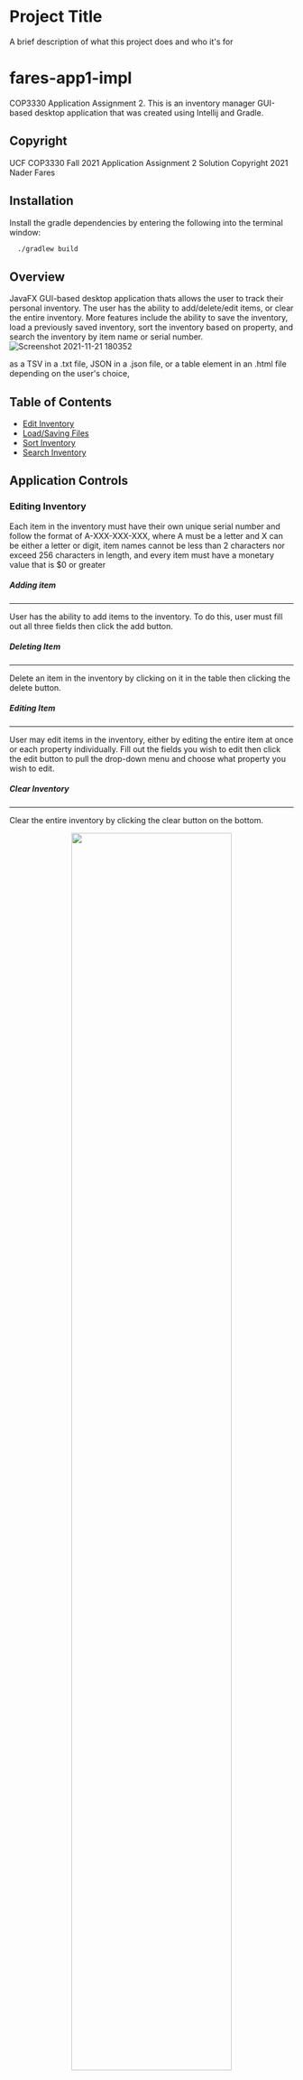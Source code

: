 
# Project Title

A brief description of what this project does and who it's for

# fares-app1-impl
COP3330 Application Assignment 2. This is an inventory manager GUI-based desktop application that was created using Intellij and Gradle.



## Copyright
UCF COP3330 Fall 2021 Application Assignment 2 Solution
Copyright 2021 Nader Fares


## Installation

Install the gradle dependencies by entering the following into the terminal window:

```bash
  ./gradlew build
```

## Overview
JavaFX GUI-based desktop application thats allows the user to track their personal inventory. The user has the ability to add/delete/edit items, or clear the entire inventory. More features include the ability to save the inventory, load a previously saved inventory, sort the inventory based on property, and search the inventory by item name or serial number. 
![Screenshot 2021-11-21 180352](https://user-images.githubusercontent.com/59976904/142782942-e6877d07-20dd-4297-ab03-113f65536052.png)

as a TSV in a .txt file, JSON in a .json file, or a table element in an .html file depending on the user's choice,

## Table of Contents
* [Edit Inventory](https://github.com/nader-fares/fares-app2#editing-inventory) 
* [Load/Saving Files](https://github.com/nader-fares/fares-app2#loadsaving-files)
* [Sort Inventory](https://github.com/nader-fares/fares-app2#sort-inventory)
* [Search Inventory](https://github.com/nader-fares/fares-app2#sort-inventory)



## Application Controls

### Editing Inventory
Each item in the inventory must have their own unique serial number and follow the format of A-XXX-XXX-XXX, where A must be a letter and X can be either a letter or digit, item names cannot be less than 2 characters nor exceed 256 characters in length, and every item must have a monetary value that is $0 or greater
##### **Adding item**
---
User has the ability to add items to the inventory. To do this, user must fill out all three fields then click the add button.

##### **Deleting Item**
---
Delete an item in the inventory by clicking on it in the table then clicking the delete button.

##### **Editing Item**
---
User may edit items in the inventory, either by editing the entire item at once or each property individually. Fill out the fields you wish to edit then click the edit button to pull the drop-down menu and choose what property you wish to edit.

##### **Clear Inventory**
---
Clear the entire inventory by clicking the clear button on the bottom.


<p align="center">
<img src="https://user-images.githubusercontent.com/59976904/142784955-002b9ffe-abbc-4e61-991e-1d7d1d1d5652.gif" style="width: 75%; height:75%">
</p>

### Load/Saving Files

##### **Save File**
---
Inventory may be saved as as a TSV in a .txt file, JSON in a .json file, or a table element in an .html file depending on the user's choice. Click on the File button on the menu bar, hovering Save as gives you the file save options, click the format you wish to save as.

##### **Load File**
---
A previously saved inventory may be loaded into the table. Click on the File button on the menu bar then click Load. Selected file will load onto the table and overwrite the current list.

<p align="center">
<img src="https://user-images.githubusercontent.com/59976904/142784973-dfbe164c-2ad1-493d-9dba-1280d31eede0.gif" style="width: 75%; height:75%">
</p>

### Sort Inventory

##### **Sorting**
---
User has the ability to sort the inventory based on property. Inventory may be sorted by add order, name, serial number, or value. To sort, click on Sort button on the menu bar at the top of the application, then select the property to sort by.


<p align="center">
<img src="https://user-images.githubusercontent.com/59976904/142784988-150efe05-0055-49a6-adbd-07e9e99ba720.gif" style="width: 75%; height:75%">
</p>

### Search Inventory

##### **Searching**
--- 
User may search through the inventory. Enter the serial number or name of the item you wish to find then click the search button. Table will display the item with the matching serial number, or display all items that match the name of the entered text.
<p align="center">
<img src="https://user-images.githubusercontent.com/59976904/142784981-cfbfbd96-66d5-4e17-b3c4-fc05a75f567c.gif" style="width: 75%; height:75%">
</p>


## Contributors
* [Nader Fares](https://github.com/nader-fares)